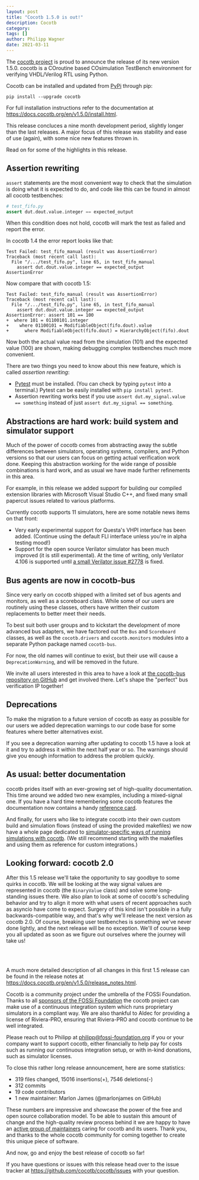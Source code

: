 ```yaml
---
layout: post
title: "Cocotb 1.5.0 is out!"
description: Cocotb
category:
tags: []
author: Philipp Wagner
date: 2021-03-11
---
```


The [cocotb project](https://github.com/cocotb/cocotb) is proud to announce the release of its new version 1.5.0.
cocotb is a COroutine based COsimulation TestBench environment for verifying VHDL/Verilog RTL using Python.

Cocotb can be installed and updated from [PyPi](https://pypi.org/project/cocotb/) through pip:

```shell
pip install --upgrade cocotb
```

For full installation instructions refer to the documentation at <https://docs.cocotb.org/en/v1.5.0/install.html>.

This release concluces a nine month development period, slightly longer than the last releases.
A major focus of this release was stability and ease of use (again), with some nice new features thrown in.

Read on for some of the highlights in this release.


## Assertion rewriting

`assert` statements are the most convenient way to check that the simulation is doing what it is expected to do, and code like this can be found in almost all cocotb testbenches:

```python
# test_fifo.py
assert dut.dout.value.integer == expected_output
```

When this condition does not hold, cocotb will mark the test as failed and report the error.

In cocotb 1.4 the error report looks like that:

```
Test Failed: test_fifo_manual (result was AssertionError)
Traceback (most recent call last):
  File "/.../test_fifo.py", line 65, in test_fifo_manual
    assert dut.dout.value.integer == expected_output
AssertionError
```

Now compare that with cocotb 1.5:

```
Test Failed: test_fifo_manual (result was AssertionError)
Traceback (most recent call last):
  File "/.../test_fifo.py", line 65, in test_fifo_manual
    assert dut.dout.value.integer == expected_output
AssertionError: assert 101 == 100
+  where 101 = 01100101.integer
+    where 01100101 = ModifiableObject(fifo.dout).value
+      where ModifiableObject(fifo.dout) = HierarchyObject(fifo).dout

```

Now both the actual value read from the simulation (101) and the expected value (100) are shown, making debugging complex testbenches much more convenient.

There are two things you need to know about this new feature, which is called *assertion rewriting*:
* [Pytest](https://docs.pytest.org/en/stable/) must be installed. (You can check by typing `pytest` into a terminal.) Pytest can be easily installed with `pip install pytest`.
* Assertion rewriting works best if you use `assert dut.my_signal.value == something` instead of just `assert dut.my_signal == something`.


## Abstractions are hard work: build system and simulator support

Much of the power of cocotb comes from abstracting away the subtle differences between simulators, operating systems, compilers, and Python versions so that our users can focus on getting actual verification work done.
Keeping this abstraction working for the wide range of possible combinations is hard work, and as usual we have made further refinements in this area.

For example, in this release we added support for building our compiled extension libraries with Microsoft Visual Studio C++, and fixed many small papercut issues related to various platforms.

Currently cocotb supports 11 simulators, here are some notable news items on that front:
- Very early experimental support for Questa's VHPI interface has been added. (Continue using the default FLI interface unless you're in alpha testing mood!)
- Support for the open source Verilator simulator has been much improved (it is still experimental).
  At the time of writing, only Verilator 4.106 is supported until [a small Verilator issue #2778](https://github.com/verilator/verilator/issues/2778) is fixed.

## Bus agents are now in cocotb-bus

Since very early on cocotb shipped with a limited set of bus agents and monitors, as well as a scoreboard class.
While some of our users are routinely using these classes, others have written their custom replacements to better meet their needs.

To best suit both user groups and to kickstart the development of more advanced bus adapters, we have factored out the `Bus` and `Scoreboard` classes, as well as the `cocotb.drivers` and `cocotb.monitors` modules into a separate Python package named `cocotb-bus`.

For now, the old names will continue to exist, but their use will cause a `DeprecationWarning`, and will be removed in the future.

We invite all users interested in this area to have a look at [the cocotb-bus repository on GitHub](https://github.com/cocotb/cocotb-bus) and get involved there.
Let's shape the "perfect" bus verification IP together!


## Deprecations

To make the migration to a future version of cocotb as easy as possible for our users we added deprecation warnings to our code base for some features where better alternatives exist.

If you see a deprecation warning after updating to cocotb 1.5 have a look at it and try to address it within the next half year or so.
The warnings should give you enough information to address the problem quickly.

## As usual: better documentation

cocotb prides itself with an ever-growing set of high-quality documentation.
This time around we added two new examples, including a mixed-signal one.
If you have a hard time remembering some cocotb features the documentation now contains a handy [reference card](https://docs.cocotb.org/en/v1.5.0/refcard.html).

And finally, for users who like to integrate cocotb into their own custom build and simulation flows (instead of using the provided makefiles) we now have a whole page dedicated to [simulator-specific ways of running simulations with cocotb](https://docs.cocotb.org/en/v1.5.0/custom_flows.html).
(We still recommend starting with the makefiles and using them as reference for custom integrations.)

## Looking forward: cocotb 2.0

After this 1.5 release we'll take the opportunity to say goodbye to some quirks in cocotb.
We will be looking at the way signal values are represented in cocotb (the `BinaryValue` class) and solve some long-standing issues there.
We also plan to look at some of cocotb's scheduling behavior and try to align it more with what users of recent approaches such as asyncio have come to expect.
Surgery of this kind isn't possible in a fully backwards-compatible way, and that's why we'll release the next version as cocotb 2.0.
Of course, breaking user testbenches is something we've never done lightly, and the next release will be no exception.
We'll of course keep you all updated as soon as we figure out ourselves where the journey will take us!

<br/><br/>

A much more detailed description of all changes in this first 1.5 release can be found in the release notes at <https://docs.cocotb.org/en/v1.5.0/release_notes.html>.

Cocotb is a community project under the umbrella of the FOSSi Foundation. Thanks to all [sponsors of the FOSSi Foundation](https://www.fossi-foundation.org/sponsors) the cocotb project can make use of a continuous integration system which runs proprietary simulators in a compliant way. We are also thankful to Aldec for providing a license of Riviera-PRO, ensuring that Riviera-PRO and cocotb continue to be well integrated.

Please reach out to Philipp at [philipp@fossi-foundation.org](mailto:philipp@fossi-foundation.org) if you or your company want to support cocotb, either financially to help pay for costs such as running our continuous integration setup, or with in-kind donations, such as simulator licenses.

To close this rather long release announcement, here are some statistics:

- 319 files changed, 15016 insertions(+), 7546 deletions(-)
- 312 commits
- 19 code contributors
- 1 new maintainer: Marlon James (@marlonjames on GitHub)

These numbers are impressive and showcase the power of the free and open source collaboration model.
To be able to sustain this amount of change and the high-quality review process behind it we are happy to have an [active group of maintainers](https://github.com/cocotb/cocotb/blob/master/CONTRIBUTING.md#maintainers) caring for cocotb and its users.
Thank you, and thanks to the whole cocotb community for coming together to create this unique piece of software.

And now, go and enjoy the best release of cocotb so far!

If you have questions or issues with this release head over to the issue tracker at <https://github.com/cocotb/cocotb/issues> with your question.
